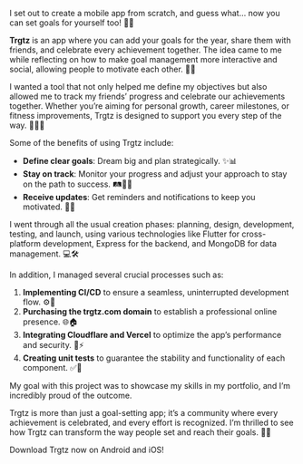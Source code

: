 I set out to create a mobile app from scratch, and guess what… now you can set goals for yourself too! 📱🚀

**Trgtz** is an app where you can add your goals for the year, share them with friends, and celebrate every achievement together. The idea came to me while reflecting on how to make goal management more interactive and social, allowing people to motivate each other. 🎯🤝

I wanted a tool that not only helped me define my objectives but also allowed me to track my friends’ progress and celebrate our achievements together. Whether you’re aiming for personal growth, career milestones, or fitness improvements, Trgtz is designed to support you every step of the way. 🌱💼💪

Some of the benefits of using Trgtz include:

- **Define clear goals**: Dream big and plan strategically. ✨📊
- **Stay on track**: Monitor your progress and adjust your approach to stay on the path to success. 🛤️🚶‍♂️
- **Receive updates**: Get reminders and notifications to keep you motivated. 🔔🎯

I went through all the usual creation phases: planning, design, development, testing, and launch, using various technologies like Flutter for cross-platform development, Express for the backend, and MongoDB for data management. 💻🛠️

In addition, I managed several crucial processes such as:

1. **Implementing CI/CD** to ensure a seamless, uninterrupted development flow. ⚙️🔄
2. **Purchasing the trgtz.com domain** to establish a professional online presence. 🌐🏠
3. **Integrating Cloudflare and Vercel** to optimize the app’s performance and security. 🔐⚡
4. **Creating unit tests** to guarantee the stability and functionality of each component. ✅🧪

My goal with this project was to showcase my skills in my portfolio, and I’m incredibly proud of the outcome.

Trgtz is more than just a goal-setting app; it’s a community where every achievement is celebrated, and every effort is recognized. I’m thrilled to see how Trgtz can transform the way people set and reach their goals. 🎉🏅

Download Trgtz now on Android and iOS!